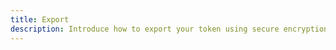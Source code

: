 ```yaml
---
title: Export
description: Introduce how to export your token using secure encryption methods.
---
```

